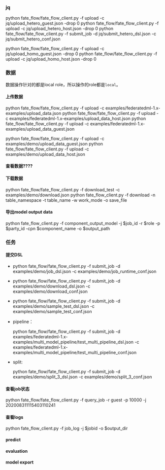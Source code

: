 
### jq

python fate_flow/fate_flow_client.py -f upload -c jq/upload_hetero_guest.json -drop 0
python fate_flow/fate_flow_client.py -f upload -c jq/upload_hetero_host.json -drop 0
python fate_flow/fate_flow_client.py -f submit_job -d jq/submit_hetero_dsl.json -c jq/submit_hetero_conf.json

python fate_flow/fate_flow_client.py -f upload -c jq/upload_homo_guest.json -drop 0
python fate_flow/fate_flow_client.py -f upload -c jq/upload_homo_host.json -drop 0

### 数据

数据操作针对的都是local role，所以操作的role都是`local`。

#### 上传数据

python fate_flow/fate_flow_client.py -f upload -c examples/federatedml-1.x-examples/upload_data.json
python fate_flow/fate_flow_client.py -f upload -c examples/federatedml-1.x-examples/upload_data_host.json
python fate_flow/fate_flow_client.py -f upload -c examples/federatedml-1.x-examples/upload_data_guest.json

python fate_flow/fate_flow_client.py -f upload -c examples/demo/upload_data_guest.json
python fate_flow/fate_flow_client.py -f upload -c examples/demo/upload_data_host.json

#### 查看数据????

#### 下载数据
python fate_flow/fate_flow_client.py -f download_test -c examples/demo/download.json
python fate_flow_client.py -f download -n table_namespace -t table_name -w work_mode -o save_file

#### 导出model output data
python fate_flow_client.py -f component_output_model -j $job_id -r $role -p $party_id -cpn $component_name -o $output_path

### 任务

#### 提交DSL

- python fate_flow/fate_flow_client.py -f submit_job -d examples/demo/job_dsl.json -c examples/demo/job_runtime_conf.json
- python fate_flow/fate_flow_client.py -f submit_job -d examples/demo/download_dsl.json -c examples/demo/download_conf.json
- python fate_flow/fate_flow_client.py -f submit_job -d examples/demo/sample_test_dsl.json -c examples/demo/sample_test_conf.json

- pipeline：

    python fate_flow/fate_flow_client.py -f submit_job -d examples/federatedml-1.x-examples/multi_model_pipeline/test_multi_pipeline_dsl.json -c examples/federatedml-1.x-examples/multi_model_pipeline/test_multi_pipeline_conf.json

- split:

    python fate_flow/fate_flow_client.py -f submit_job -d examples/demo/split_3_dsl.json -c examples/demo/split_3_conf.json

#### 查看job状态
python fate_flow/fate_flow_client.py -f query_job -r guest -p 10000 -j 202008311115403110241


#### 查看logs
python fate_flow_client.py -f job_log -j $jobid -o $output_dir


#### predict

#### evaluation

#### model export
